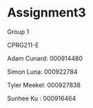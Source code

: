 # Assignment3

Group 1 

CPRG211-E

Adam Cunard: 000914480

Simon Luna: 000922784

Tyler Meekel: 000927838

Sunhee Ku : 000916464
